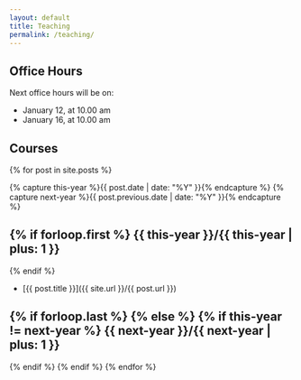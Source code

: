 ```yaml
---
layout: default
title: Teaching
permalink: /teaching/
---
```


Office Hours
------------

Next office hours will be on:

* January 12, at 10.00 am
* January 16, at 10.00 am

[//]: # (Students office consulting is on Wednesday, from 3.30 pm to 5.00 pm, at Via Ariosto 25, room B120.)
[//]: # (This may be the most platform independent comment)

[//]: # (Office hours are suspended until the end of April.)

[//]: # (Students are received **upon appointment only**.    )
[//]: # (Please contact me via email to request an appointment.)


Courses
-------

{% for post in site.posts  %}

{% capture this-year %}{{ post.date | date: "%Y" }}{% endcapture %}
{% capture next-year %}{{ post.previous.date | date: "%Y" }}{% endcapture %}

{% if forloop.first %}
{{ this-year }}/{{ this-year | plus: 1 }}
---------------
{% endif %}

* [{{ post.title }}]({{ site.url }}/{{ post.url }})

{% if forloop.last %}
{% else %}
{% if this-year != next-year %}
{{ next-year }}/{{ next-year | plus: 1 }}
---------------
{% endif %}
{% endif %}
{% endfor %}

